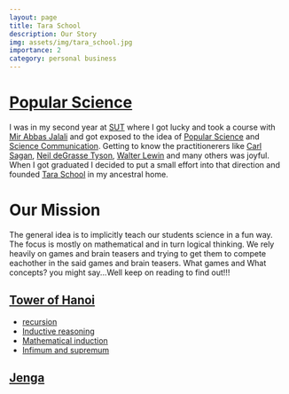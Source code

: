 ```yaml
---
layout: page
title: Tara School
description: Our Story
img: assets/img/tara_school.jpg
importance: 2
category: personal business
---
```


# [Popular Science](https://en.wikipedia.org/wiki/Popular_science)
I was in my second year at [SUT](https://en.sharif.edu/) where I got lucky and took a course with [Mir Abbas Jalali](https://sites.google.com/site/mirabbasjalali/home?pli=1) and got exposed to the idea of [Popular Science](https://en.wikipedia.org/wiki/Popular_science) and [Science Communication](https://en.wikipedia.org/wiki/Science_communication). Getting to know the practitionerers like [Carl Sagan](https://en.wikipedia.org/wiki/Carl_Sagan), [Neil deGrasse Tyson](https://en.wikipedia.org/wiki/Neil_deGrasse_Tyson), [Walter Lewin](https://en.wikipedia.org/wiki/Walter_Lewin) and many others was joyful. When I got graduated I decided to put a small effort into that direction and founded [Tara School](https://adarijani.github.io/projects/2_project/) in my ancestral home.

# Our Mission
The general idea is to implicitly teach our students science in a fun way. The focus is mostly on mathematical and in turn logical thinking. We rely 
heavily on games and brain teasers and trying to get them to compete eachother in the said games and brain teasers. What games and What concepts? you might say...Well keep on reading to find out!!!

## [Tower of Hanoi](https://en.wikipedia.org/wiki/Tower_of_Hanoi)
* [recursion](https://en.wikipedia.org/wiki/Recursion_(computer_science))  
* [Inductive reasoning](https://en.wikipedia.org/wiki/Inductive_reasoning)  
* [Mathematical induction](https://en.wikipedia.org/wiki/Mathematical_induction)   
* [Infimum and supremum](https://en.wikipedia.org/wiki/Infimum_and_supremum)  

## [Jenga](https://en.wikipedia.org/wiki/Jenga)  

